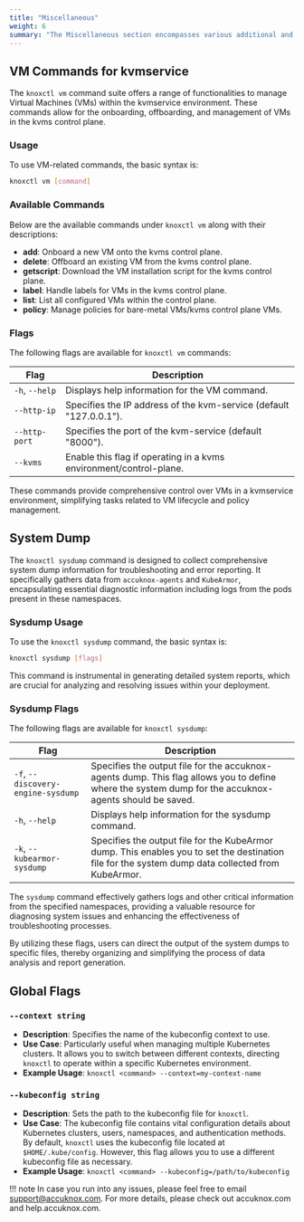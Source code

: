 ```yaml
---
title: "Miscellaneous"
weight: 6
summary: "The Miscellaneous section encompasses various additional and assorted commands or functionalities in knoxctl, providing supplementary tools and options for specialized or less common tasks in Kubernetes management."
---
```


## VM Commands for kvmservice

The `knoxctl vm` command suite offers a range of functionalities to manage Virtual Machines (VMs) within the kvmservice environment. These commands allow for the onboarding, offboarding, and management of VMs in the kvms control plane.

### Usage

To use VM-related commands, the basic syntax is:

```bash
knoxctl vm [command]
```

### Available Commands

Below are the available commands under `knoxctl vm` along with their descriptions:

- **add**: Onboard a new VM onto the kvms control plane.
- **delete**: Offboard an existing VM from the kvms control plane.
- **getscript**: Download the VM installation script for the kvms control plane.
- **label**: Handle labels for VMs in the kvms control plane.
- **list**: List all configured VMs within the control plane.
- **policy**: Manage policies for bare-metal VMs/kvms control plane VMs.

### Flags

The following flags are available for `knoxctl vm` commands:

| Flag           | Description                                                        |
| -------------- | ------------------------------------------------------------------ |
| `-h`, `--help` | Displays help information for the VM command.                      |
| `--http-ip`    | Specifies the IP address of the kvm-service (default "127.0.0.1"). |
| `--http-port`  | Specifies the port of the kvm-service (default "8000").            |
| `--kvms`       | Enable this flag if operating in a kvms environment/control-plane. |

These commands provide comprehensive control over VMs in a kvmservice environment, simplifying tasks related to VM lifecycle and policy management.

## System Dump

The `knoxctl sysdump` command is designed to collect comprehensive system dump information for troubleshooting and error reporting. It specifically gathers data from `accuknox-agents` and `KubeArmor`, encapsulating essential diagnostic information including logs from the pods present in these namespaces.

### Sysdump Usage

To use the `knoxctl sysdump` command, the basic syntax is:

```bash
knoxctl sysdump [flags]
```

This command is instrumental in generating detailed system reports, which are crucial for analyzing and resolving issues within your deployment.

### Sysdump Flags

The following flags are available for `knoxctl sysdump`:

| Flag                               | Description                                                                                                                                           |
| ---------------------------------- | ----------------------------------------------------------------------------------------------------------------------------------------------------- |
| `-f`, `--discovery-engine-sysdump` | Specifies the output file for the accuknox-agents dump. This flag allows you to define where the system dump for the accuknox-agents should be saved. |
| `-h`, `--help`                     | Displays help information for the sysdump command.                                                                                                    |
| `-k`, `--kubearmor-sysdump`        | Specifies the output file for the KubeArmor dump. This enables you to set the destination file for the system dump data collected from KubeArmor.     |

The `sysdump` command effectively gathers logs and other critical information from the specified namespaces, providing a valuable resource for diagnosing system issues and enhancing the effectiveness of troubleshooting processes.

By utilizing these flags, users can direct the output of the system dumps to specific files, thereby organizing and simplifying the process of data analysis and report generation.

## Global Flags

### `--context string`

- **Description**: Specifies the name of the kubeconfig context to use.
- **Use Case**: Particularly useful when managing multiple Kubernetes clusters. It allows you to switch between different contexts, directing `knoxctl` to operate within a specific Kubernetes environment.
- **Example Usage**: `knoxctl <command> --context=my-context-name`

### `--kubeconfig string`

- **Description**: Sets the path to the kubeconfig file for `knoxctl`.
- **Use Case**: The kubeconfig file contains vital configuration details about Kubernetes clusters, users, namespaces, and authentication methods. By default, `knoxctl` uses the kubeconfig file located at `$HOME/.kube/config`. However, this flag allows you to use a different kubeconfig file as necessary.
- **Example Usage**: `knoxctl <command> --kubeconfig=/path/to/kubeconfig`

!!! note
    In case you run into any issues, please feel free to email support@accuknox.com. For more details, please check out accuknox.com and help.accuknox.com.
